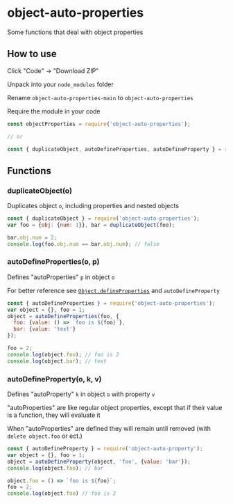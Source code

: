 # object-auto-properties
Some functions that deal with object properties

## How to use
Click "Code" -> "Download ZIP"

Unpack into your `node_modules` folder

Rename `object-auto-properties-main` to `object-auto-properties`

Require the module in your code

```js
const objectProperties = require('object-auto-properties');

// or

const { duplicateObject, autoDefineProperties, autoDefineProperty } = require('object-auto-properties');
```

## Functions
### duplicateObject(o)
Duplicates object `o`, including properties and nested objects

```js
const { duplicateObject } = require('object-auto-properties');
var foo = {obj: {num: 1}}, bar = duplicateObject(foo);

bar.obj.num = 2;
console.log(foo.obj.num == bar.obj.num); // false
```

### autoDefineProperties(o, p)
Defines "autoProperties" `p` in object `o`

For better reference see [`Object.defineProperties`](https://developer.mozilla.org/en-US/docs/Web/JavaScript/Reference/Global_Objects/Object/defineProperties) and `autoDefineProperty`

```js
const { autoDefineProperties } = require('object-auto-properties');
var object = {}, foo = 1;
object = autoDefineProperties(foo, {
  foo: {value: () => `foo is ${foo}`},
  bar: {value: 'text'}
});

foo = 2;
console.log(object.foo); // foo is 2
console.log(object.bar); // text
```

### autoDefineProperty(o, k, v)
Defines "autoProperty" `k` in object `o` with property `v`

"autoProperties" are like regular object properties, except that if their value is a function, they will evaluate it

When "autoProperties" are defined they will remain until removed (with `delete object.foo` or ect.)

```js
const { autoDefineProperty } = require('object-auto-property');
var object = {}, foo = 1;
object = autoDefineProperty(object, 'foo', {value: 'bar'});
console.log(object.foo); // bar

object.foo = () => `foo is ${foo}`;
foo = 2;
console.log(object.foo) // foo is 2
```
